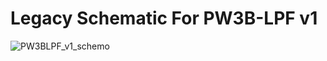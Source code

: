 # Legacy Schematic For PW3B-LPF v1

![PW3BLPF_v1_schemo](https://user-images.githubusercontent.com/127763821/230916882-f31b043d-c7c5-438d-addc-1ddc771c51c6.jpg)

